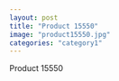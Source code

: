 ```yaml
---
layout: post
title: "Product 15550"
image: "product15550.jpg"
categories: "category1"
---
```

Product 15550
